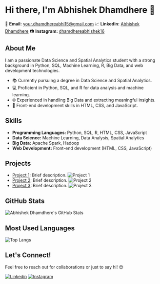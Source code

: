 # Hi there, I'm Abhishek Dhamdhere 👋



📧 **Email:** your.dhamdhereabhi15@gmail.com
📈 **LinkedIn:** [Abhishek Dhamdhere](www.linkedin.com/in/abhishek-dhamdhere-7588a6229)
📷 **Instagram:** [dhamdhereabhishek16](https://www.instagram.com/dhamdhereabhishek16?igsh=ejltM2o2cnZjaG9k )

## About Me

I am a passionate Data Science and Spatial Analytics student with a strong background in Python, SQL, Machine Learning, R, Big Data, and web development technologies.

- 📚 Currently pursuing a degree in Data Science and Spatial Analytics.
- 💻 Proficient in Python, SQL, and R for data analysis and machine learning.
- 🌐 Experienced in handling Big Data and extracting meaningful insights.
- 🎨 Front-end development skills in HTML, CSS, and JavaScript.

## Skills

- **Programming Languages:** Python, SQL, R, HTML, CSS, JavaScript
- **Data Science:** Machine Learning, Data Analysis, Spatial Analytics
- **Big Data:** Apache Spark, Hadoop
- **Web Development:** Front-end development (HTML, CSS, JavaScript)

## Projects

- [Project 1](https://github.com/yourusername/project1): Brief description.
  ![Project 1](https://your-image-url.com/project1-screenshot.png)
- [Project 2](https://github.com/yourusername/project2): Brief description.
  ![Project 2](https://your-image-url.com/project2-screenshot.png)
- [Project 3](https://github.com/yourusername/project3): Brief description.
  ![Project 3](https://your-image-url.com/project3-screenshot.png)

## GitHub Stats

![Abhishek Dhamdhere's GitHub Stats](https://github-readme-stats.vercel.app/api?username=yourusername&show_icons=true&theme=radical)

## Most Used Languages

![Top Langs](https://github-readme-stats.vercel.app/api/top-langs/?username=yourusername&layout=compact)

## Let's Connect!

Feel free to reach out for collaborations or just to say hi! 😊

[![Linkedin](https://img.shields.io/badge/-Abhishek%20Dhamdhere-blue?style=flat&logo=Linkedin&logoColor=white&link=https://www.linkedin.com/in/yourlinkedin/)](https://www.linkedin.com/in/yourlinkedin/)
[![Instagram](https://img.shields.io/badge/-YourInstagram-purple?style=flat&logo=Instagram&logoColor=white&link=https://www.instagram.com/yourinstagram/)](https://www.instagram.com/yourinstagram/)
